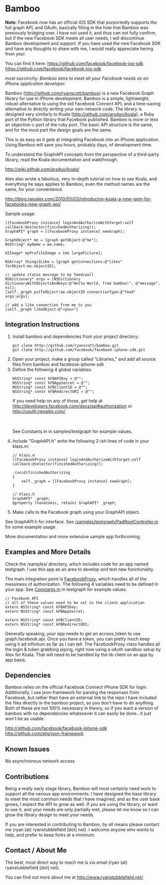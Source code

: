 Bamboo
====
<b>Note:</b> Facebook now has an official iOS SDK that purportedly supports the full graph API, and OAuth, basically filling in the hole that Bamboo was previously bridging over.  I have not used it, and thus can not fully confirm, but if the new Facebook SDK meets all user needs, I will discontinue Bamboo development and support.  If you have used the new Facebook SDK and have any thoughts to share with me, I would really appreciate hering from you!

You can find it here: https://github.com/facebook/facebook-ios-sdk  
<a href="https://github.com/facebook/facebook-ios-sdk" target="_blank">https://github.com/facebook/facebook-ios-sdk</a>


most succinctly: <i>Bamboo aims to meet all your Facebook needs as an iPhone application developer.</i>

Bamboo (<a href="http://github.com/ryanscott/bamboo" target="_blank">http://github.com/ryanscott/bamboo</a>) is a new Facebook Graph library for use in iPhone development.  Bamboo is a simple, lightweight, robust alternative to using the old Facebook Connect API, and a time-saving alternative to directly writing your own network code.  The library is designed very similarly to Koala (<a href="http://github.com/arsduo/koala" target="_blank">http://github.com/arsduo/koala</a>), a Ruby port of the Python library that Facebook published.  Bamboo is more or less an objective-c port of the ruby port.  The basic API structure is the same, and for the most part the design goals are the same.

This is as easy as it gets at integrating Facebook into an iPhone application.  Using Bamboo will save you hours, probably days, of development time.

To understand the GraphAPI concepts from the perspective of a third-party library, read the Koala documentation and walkthrough.

<a href="http://wiki.github.com/arsduo/koala/" target="_blank">http://wiki.github.com/arsduo/koala/</a>

Alex also wrote a fabulous, very in-depth tutorial on how to use Koala, and everything he says applies to Bamboo, even the method names are the same, for your convenience.

<a href="http://blog.twoalex.com/2010/05/03/introducing-koala-a-new-gem-for-facebooks-new-graph-api/" target="_blank">http://blog.twoalex.com/2010/05/03/introducing-koala-a-new-gem-for-facebooks-new-graph-api/</a>

Sample usage:

	[[FacebookProxy instance] loginAndAuthorizeWithTarget:self callback:@selector(finishedAuthorizing)];
	GraphAPI* graph = [[FacebookProxy instance] newGraph];

	GraphObject* me = [graph getObject:@"me"];
	NSString* myName = me.name;
	
	UIImage* myProfileImage = [me largePicture];

	NSArray* thingsILike = [graph getConnections:@"likes" forObject:me.objectID];
	
	// update status message to my feed/wall
	NSDictionary* args = [NSDictionary dictionaryWithObjectsAndKeys:@"Hello World, from bamboo!", @"message", nil];
	[self._graph putToObject:me.objectID connectionType:@"feed" args:args];

	// add a like connection from me to you
	[self._graph likeObject:@"<you>"]

Integration Instructions
-----

<ol>
	<li>Install bamboo and dependencies from your project directory:</li>

<pre><code>git clone http://github.com/ryanscott/bamboo.git
git clone http://github.com/facebook/facebook-iphone-sdk.git</pre></code>

<li>Open your project, make a group called "Libraries," and add all source files from bamboo and facebook-iphone-sdk</li>

<li>Define the following 4 global variables:</li>

<pre><code>NSString* const kFBAPIKey = @"<your_facebook_api_key>";
NSString* const kFBAppSecret = @"<your_facebook_app_secret>";
NSString* const kFBClientID = @"<your_facebook_client_id>";
NSString* const kFBRedirectURI = @"<redirect_url_for_oath>";</pre></code>

If you need help on any of those, get help at <a href="http://developers.facebook.com/docs/api#authorization" target="_blank">http://developers.facebook.com/docs/api#authorization</a> or <a href="http://oauth.twoalex.com/" target="_blank">http://oauth.twoalex.com/</a>

<br/><br/>
See Constants.m in samples/testgraph for example values.

<li>Include "GraphAPI.h" write the following 2-ish lines of code in your klass.m:</li>

<pre><code>// klass.m
[[FacebookProxy instance] loginAndAuthorizeWithTarget:self callback:@selector(finishedAuthorizing)];

-(void)finishedAuthorizing
{
	self._graph = [[FacebookProxy instance] newGraph];
}

// klass.h
GraphAPI* _graph; 
@property (nonatomic, retain) GraphAPI* _graph;</pre></code>

<li>Make calls to the Facebook graph using your GraphAPI object.</li>
</ol>
See GraphAPI.h for interface.  See <a href="http://github.com/ryanscott/bamboo/blob/master/samples/testgraph/iPad/PadRootController.m" target="_blank">/samples/testgraph/PadRootController.m</a> for some example usage.

More documentation and more extensive sample app forthcoming.

Examples and More Details 
-----
Check the /samples/ directory, which includes code for an app named testgraph.  I use this app as an area to develop and test new functionality.  

The main integration point is <a href="http://github.com/ryanscott/bamboo/blob/master/Classes/FacebookProxy.h" target="_blank">FacebookProxy</a>, which handles all of the messiness of authorization.  The following 4 variables need to be defined in your app.  See <a href="http://github.com/ryanscott/bamboo/blob/master/samples/testgraph/Shared/Constants.m" target="_blank">Constants.m</a> in testgraph for example values.

<pre><code>// Facebook API
// all of these values need to be set in the client application
extern NSString* const kFBAPIKey;
extern NSString* const kFBAppSecret;

extern NSString* const kFBClientID;
extern NSString* const kFBRedirectURI;</pre></code>

Generally speaking, your app needs to get an access_token to use graph.facebook.api.  Once you have a token, you can pretty much keep using it ad infinitum as far as I can tell.  The FacebookProxy class handles all the login & token grabbing piping, right now using a oAuth sandbox setup by Alex for Koala.  That will need to be handled by the lib client on an app by app basis.

Dependencies
-----

Bamboo relies on the official Facebook Connect iPhone SDK for login.  Additionally, I use json-framework for parsing the responses from Facebook, but rather than have an external link to the repo I have included the files directly in the bamboo project, so you don't have to do anything.  Both of these are not 100% necessary in theory, so if you want a version of bamboo with no dependencies whatsoever it can easily be done...it just won't be as usable.

<a href="http://github.com/facebook/facebook-iphone-sdk" target="_blank">http://github.com/facebook/facebook-iphone-sdk</a><br/>
<a href="http://github.com/stig/json-framework" target="_blank">http://github.com/stig/json-framework</a>

Known Issues
-----
No asynchronous network access

Contributions
-----
Being a really early stage library, Bamboo will most certainly need work to support all the various app environments.  I have designed the base library to meet the most common needs that I have imagined, and as the user base grows, I expect the API to grow as well.  If you are using the library, or want to use it, and your needs are only partially met, please let me know so I can grow the library design to meet your needs.

If you are interested in contributing to Bamboo, by all means please contact me (ryan (at) ryanstubblefield [dot] net).  I welcome anyone who wants to help, and prefer to keep forks at a minimum.

Contact / About Me
-----
The best, most direct way to reach me is via email (ryan (at) ryanstubblefield [dot] net).

You can find out more about me at <a href="http://www.ryanstubblefield.net/" target="_blank">http://www.ryanstubblefield.net/</a>
